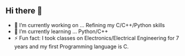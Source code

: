 ## Hi there 👋


- 🔭 I’m currently working on ... Refining my C/C++/Python skills 
- 🌱 I’m currently learning ... Python/C++
- ⚡ Fun fact: I took classes on Electronics/Electrical Engineering for 7 years and my first Programming language is C. 

